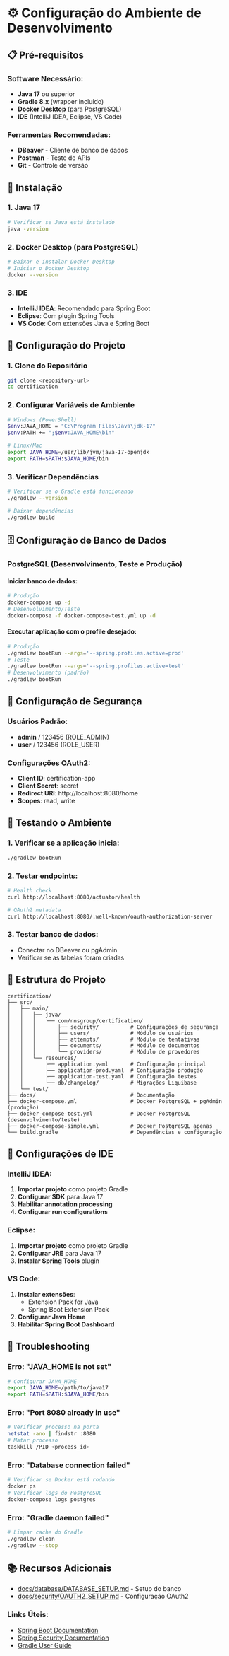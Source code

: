 # ⚙️ Configuração do Ambiente de Desenvolvimento

## 📋 Pré-requisitos

### Software Necessário:
- **Java 17** ou superior
- **Gradle 8.x** (wrapper incluído)
- **Docker Desktop** (para PostgreSQL)
- **IDE** (IntelliJ IDEA, Eclipse, VS Code)

### Ferramentas Recomendadas:
- **DBeaver** - Cliente de banco de dados
- **Postman** - Teste de APIs
- **Git** - Controle de versão

## 🚀 Instalação

### 1. Java 17
```bash
# Verificar se Java está instalado
java -version
```

### 2. Docker Desktop (para PostgreSQL)
```bash
# Baixar e instalar Docker Desktop
# Iniciar o Docker Desktop
docker --version
```

### 3. IDE
- **IntelliJ IDEA**: Recomendado para Spring Boot
- **Eclipse**: Com plugin Spring Tools
- **VS Code**: Com extensões Java e Spring Boot

## 🔧 Configuração do Projeto

### 1. Clone do Repositório
```bash
git clone <repository-url>
cd certification
```

### 2. Configurar Variáveis de Ambiente
```bash
# Windows (PowerShell)
$env:JAVA_HOME = "C:\Program Files\Java\jdk-17"
$env:PATH += ";$env:JAVA_HOME\bin"

# Linux/Mac
export JAVA_HOME=/usr/lib/jvm/java-17-openjdk
export PATH=$PATH:$JAVA_HOME/bin
```

### 3. Verificar Dependências
```bash
# Verificar se o Gradle está funcionando
./gradlew --version

# Baixar dependências
./gradlew build
```

## 🗄️ Configuração de Banco de Dados

### PostgreSQL (Desenvolvimento, Teste e Produção)

#### Iniciar banco de dados:
```bash
# Produção
docker-compose up -d
# Desenvolvimento/Teste
docker-compose -f docker-compose-test.yml up -d
```

#### Executar aplicação com o profile desejado:
```bash
# Produção
./gradlew bootRun --args='--spring.profiles.active=prod'
# Teste
./gradlew bootRun --args='--spring.profiles.active=test'
# Desenvolvimento (padrão)
./gradlew bootRun
```

## 🔐 Configuração de Segurança

### Usuários Padrão:
- **admin** / 123456 (ROLE_ADMIN)
- **user** / 123456 (ROLE_USER)

### Configurações OAuth2:
- **Client ID**: certification-app
- **Client Secret**: secret
- **Redirect URI**: http://localhost:8080/home
- **Scopes**: read, write

## 🧪 Testando o Ambiente

### 1. Verificar se a aplicação inicia:
```bash
./gradlew bootRun
```

### 2. Testar endpoints:
```bash
# Health check
curl http://localhost:8080/actuator/health

# OAuth2 metadata
curl http://localhost:8080/.well-known/oauth-authorization-server
```

### 3. Testar banco de dados:
- Conectar no DBeaver ou pgAdmin
- Verificar se as tabelas foram criadas

## 📁 Estrutura do Projeto

```
certification/
├── src/
│   ├── main/
│   │   ├── java/
│   │   │   └── com/nnsgroup/certification/
│   │   │       ├── security/          # Configurações de segurança
│   │   │       ├── users/             # Módulo de usuários
│   │   │       ├── attempts/          # Módulo de tentativas
│   │   │       ├── documents/         # Módulo de documentos
│   │   │       └── providers/         # Módulo de provedores
│   │   └── resources/
│   │       ├── application.yaml       # Configuração principal
│   │       ├── application-prod.yaml  # Configuração produção
│   │       ├── application-test.yaml  # Configuração testes
│   │       └── db/changelog/          # Migrações Liquibase
│   └── test/
├── docs/                              # Documentação
├── docker-compose.yml                 # Docker PostgreSQL + pgAdmin (produção)
├── docker-compose-test.yml            # Docker PostgreSQL (desenvolvimento/teste)
├── docker-compose-simple.yml          # Docker PostgreSQL apenas
└── build.gradle                       # Dependências e configuração
```

## 🔧 Configurações de IDE

### IntelliJ IDEA:
1. **Importar projeto** como projeto Gradle
2. **Configurar SDK** para Java 17
3. **Habilitar annotation processing**
4. **Configurar run configurations**

### Eclipse:
1. **Importar projeto** como projeto Gradle
2. **Configurar JRE** para Java 17
3. **Instalar Spring Tools** plugin

### VS Code:
1. **Instalar extensões**:
   - Extension Pack for Java
   - Spring Boot Extension Pack
2. **Configurar Java Home**
3. **Habilitar Spring Boot Dashboard**

## 🚨 Troubleshooting

### Erro: "JAVA_HOME is not set"
```bash
# Configurar JAVA_HOME
export JAVA_HOME=/path/to/java17
export PATH=$PATH:$JAVA_HOME/bin
```

### Erro: "Port 8080 already in use"
```bash
# Verificar processo na porta
netstat -ano | findstr :8080
# Matar processo
taskkill /PID <process_id>
```

### Erro: "Database connection failed"
```bash
# Verificar se Docker está rodando
docker ps
# Verificar logs do PostgreSQL
docker-compose logs postgres
```

### Erro: "Gradle daemon failed"
```bash
# Limpar cache do Gradle
./gradlew clean
./gradlew --stop
```

## 📚 Recursos Adicionais

- [docs/database/DATABASE_SETUP.md](../database/DATABASE_SETUP.md) - Setup do banco
- [docs/security/OAUTH2_SETUP.md](../security/OAUTH2_SETUP.md) - Configuração OAuth2

### Links Úteis:
- [Spring Boot Documentation](https://spring.io/projects/spring-boot)
- [Spring Security Documentation](https://spring.io/projects/spring-security)
- [Gradle User Guide](https://docs.gradle.org/current/userguide/userguide.html) 